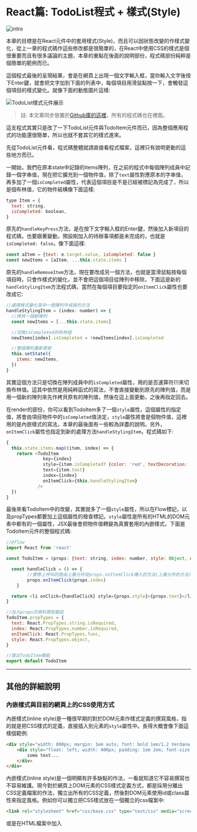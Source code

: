# React篇: TodoList程式 + 樣式(Style)

![intro](https://raw.githubusercontent.com/eyesofkids/ironman2017/master/day19_todolist_style/asset/intro.png)

本章的目標是在React元件中的套用樣式(Style)，而且可以因狀態改變的作樣式變化，從上一章的程式碼作這些修改都是很簡單的，在React中使用CSS的樣式是個很重要而且有很多議論的主題，本章的重點在後面的說明部份，程式碼部份純粹是個簡單的範例而已。

這個程式最後的呈現結果，會是在網頁上出現一個文字輸入框，當你輸入文字後按下Enter鍵，就會把文字加到下面的列表中，每個項目用滑鼠點按一下，會觸發這個項目的樣式變化。就像下面的動態圖片這樣:

![TodoList樣式元件展示](https://raw.githubusercontent.com/eyesofkids/ironman2017/master/day19_todolist_style/asset/day19_demo.gif)

> 註: 本文章同步放置於[Github庫的這裡](https://github.com/eyesofkids/ironman2017/tree/master/day19_todolist_style/)，所有的程式碼也在裡面。

這支程式其實只是改了一下TodoList元件與TodoItem元件而已，因為整個應用程式的功能還很簡單，所以也就不套其它的樣式進來。

先從TodoList元件看，程式碼整體就請直接看程式檔案，這裡只有說明更動的這些地方而已。

一開始，我們在原本state中記錄的items陣列，在之前的程式中每個陣列成員中記錄一個字串值，現在把它擴充到一個物件值，除了`text`屬性對應原本的字串值，再多加了一個`isCompleted`屬性，代表這個項目是不是已經被標記為完成了，所以是個布林值，它的物件結構像下面這樣:

```js
type Item = {
  text: string,
  isCompleted: boolean,
}
```

原先的`handleKeyPress`方法，是在按下文字輸入框的Enter鍵，然後加入新項目的程式碼，也要跟著變動，預設剛加入的待辦事項都是未完成的，也就是`isCompleted: false`，像下面這樣:

```js
const aItem = {text: e.target.value, isCompleted: false }
const newItems = [aItem, ...this.state.items ]
```

原先的`handleRemoveItem`方法，現在要改成另一個方法，也就是當滑鼠點按每個項目時，只會作樣式的變化，並不會把這個項目從陣列中移除，下面這是新的`handleStylingItem`方法程式碼，當然在每個項目要指定的`onItemClick`屬性也要改成它:

```js
//處理樣式變化其中一個陣列中成員的方法
handleStylingItem = (index: number) => {
  //拷貝一個新陣列
  const newItems = [...this.state.items]

  //切換isCompleted的布林值
  newItems[index].isCompleted = !newItems[index].isCompleted

  //整個陣列重新更新
  this.setState({
    items: newItems,
  })
}
```

其實這個方法只是切換在陣列成員中的`isCompleted`屬性，用的是否運算符(!)來切換布林值。這其中依然是用純粹函式的寫法，不會直接變動到原先的陣列值，而是用一個新的陣列來先作拷貝原有的陣列值，然後在這上面更動，之後再指定回去。

在render的部份，你可以看到TodoItem多了一個`style`屬性，這個屬性的指定值，將會由項目物件中的`isCompleted`值決定，`style`屬性將會是個物件值，這裡用的是內嵌樣式的寫法，本章的最後面有一些較為詳盡的說明。另外，`onItemClick`屬性也指定到新的處理方法`handleStylingItem`，程式碼如下:

```js
{
  this.state.items.map((item, index) => {
    return <TodoItem
              key={index}
              style={item.isCompleted? {color: 'red', textDecoration: 'line-through'} : {color: 'green'}}
              text={item.text}
              index={index}
              onItemClick={this.handleStylingItem}
            />
  })
}
```

最後來看TodoItem中的改變，其實就多了一個`style`屬性，所以在Flow標記，以及propTypes都要加上這個屬性的檢查標記。`style`屬性是所有的HTML的DOM元素中都有的一個屬性，JSX最後會把物件值轉變為真實套用的內嵌樣式，下面是TodoItem元件的整個程式碼:

```js
//@flow
import React from 'react'

const TodoItem = (props: {text: string, index: number, style: Object, onItemClick: Function}) => {

  const handleClick = () => {
        //實際上呼叫的是由上層元件從props.onItemClick傳入的方法(上層元件的方法)
        props.onItemClick(props.index)
    }

  return <li onClick={handleClick} style={props.style}>{props.text}</li>
}

//加入props的資料類型驗証
TodoItem.propTypes = {
  text: React.PropTypes.string.isRequired,
  index: React.PropTypes.number.isRequired,
  onItemClick: React.PropTypes.func,
  style: React.PropTypes.object,
}

//匯出TodoItem模組
export default TodoItem
```

---

## 其他的詳細說明

### 內嵌樣式與目前的網頁上的CSS使用方式

內嵌樣式(inline style)是一種很早期的對於DOM元素作樣式定義的撰寫風格，指的就是把CSS樣式的定義，直接插入到元素的`style`屬性中。長得大概會像下面這樣個範例:

```html
<div style="width: 800px; margin: 1em auto; font: bold 1em/1.2 Verdana, Arial, Helvetica, sans-serif;">
    <div style="float: left; width: 400px; padding: 1em 2em; font-size: 0.9em;">
        some text...
    </div>
</div>
```

內嵌樣式(inline style)是一個明顯有許多缺點的作法，一看就知道它不容易撰寫也不容易維護。現今對於網頁上DOM元素的CSS樣式定義方式，都是採用分離出CSS定義檔案的作法，獨立出所有的CSS定義，然後對DOM元素使用id或class屬性來指定風格。例如你可以獨立把CSS樣式放在一個獨立的css檔案中:

```html
<link rel="stylesheet" href="css/base.css" type="text/css" media="screen">
```

或是在HTML檔案中加入<style>標記來定義:

```html
<style>
  #parent{
    width: 800px;
    font: bold 1em/1.2 Verdana, Arial, Helvetica, sans-serif;
  }

  .child{
    float: left;
    width: 400px;
    padding: 1em 2em;
  }
</style>
```

然後把原本的HTML元素中的屬性改為id或class，像下面這樣:

```html
<div id="parent">
    <div class="child">
        some text...
    </div>
</div>
```

這樣的作法有很多優點，幾乎是現在所有網站採行的方式，例如以下幾個:

- 容易集中、組織與管理CSS樣式，可以重覆使用相同的樣式
- CSS定義可以進行壓縮，減少傳輸大小
- CSS定義可以被瀏覽器快取，重覆使用，增加速度

不過在經歷過一段使用後，CSS仍然出現了一些本質上的問題，現在我們看到現今很多新的應用技術在這上面出現，例如LESS、SASS、Stylus之類的預先處理器(Preprocessor)，PostCSS之類的後續處理器(Preprocessor)與CSS Module，這些技術的出現，都是為了要解決CSS目前面臨的問題。

現在的CSS的使用方式是有什麼問題？大致上有以下幾個:

- 所有的東西都是全域的: 在CSS的定義中，所有的選擇子(Selectors)都是全域可見的，並沒有沒有全域(global)與本地(local)的差異，這代表要重覆使用同樣的樣式會變得不容易組織，而且也很容易DOM元素子層會嵌套到父母層的CSS定義。

- CSS檔案愈來愈大: 因為網站的HTML DOM元素樣式愈來愈複雜，CSS通常也會隨著愈來愈大，CSS在進行刪除不必要的定義時會難以取捨，所以總是不斷在新增新的CSS定義，最佳化最後會變成一個令人頭痛的問題。

- 相依性問題: 如果CSS檔案還有使用其他的外部的CSS，CSS的嵌套就會很容易互相影響到，相依性無法進行有效的管理。

- 動態樣式: 動態樣式是一個與程式設計相關的議題，因為程式碼與CSS定義的分離後，只能在程式中使用id與class的變更來進行動態樣式的作法，分割得太清楚反而對於程式開發時並不直觀，在測試與除錯時也會造成困難點。

> 註: 在這份[React: CSS in JS](https://speakerdeck.com/vjeux/react-css-in-js)簡報中有列出更多的總共7項問題

### 在JavaScript中的CSS

JavaScript中原本就有完整的定義CSS樣式的許多介面(物件)、屬性與方法，只是之前很少被使用，能看到的有可能只被包在工具函式庫之中。在現在HTML、CSS、JavaScript三者分離，各自撰寫定義檔案，是個簡單而有效率的作法。也因為要分離的很清楚，在JavaScript程式之中很少會直接定義CSS樣式，也就是使用內嵌的樣式。

JavaScript中原本就有一個對應HTML元素實作HTMLElement介面(物件)，裡面就有一個`style`屬性，可以直接定義某個網頁上的元素的樣式，不過它使用了經過調整的[CSS屬性名稱](https://developer.mozilla.org/en-US/docs/Web/CSS/CSS_Properties_Reference)，因為JavaScript把CSS的定義屬性名稱要當作物件的屬性識別名來使用，所以與原本的CSS中的定義名稱有些差異，不過9成以上都是改成小駝峰式的命名法而已，例如原本的`background-image`改為`backgroundImage`這樣，只有少數幾個例外，像`float`需要改為`cssFloat`。

> 註: 在JavaScript中關於CSS與HTML的相關標準，是來自W3C組織所訂定，MDN把它們都歸在Web APIs裡，裡面的內容也非常的很多，有些新的功能是瀏覽器品牌與版本的支援程度都很散亂。

利用這些CSS屬性名稱就可以寫出套用inline style(內嵌樣式)的程式碼，像下面這樣的簡單範例:

```js
function alterStyle(elem) {
  elem.style.background = 'green'
}

function resetStyle(elemId) {
  elem = document.getElementById(elemId)
  elem.style.background = 'white'
}
```

那對於CSS中的class(類別)又要如何套用？

CSS類別要使用的是HTMLElement介面的上層介面Element，其中有一個[className](https://developer.mozilla.org/en-US/docs/Web/API/Element/className)的屬性，給定要套用的CSS類別名稱就行了。用法與`style`屬性並都差不了多少，但你要事先定義好CSS類別的名稱，像下面的範例這樣:

```js
function changeBgToRed(){
  document.getElementById('d').className = 'bg-red'
}

function changeBgToGreen(){
  document.getElementById('d').className = 'bg-green'
}
```

> 註: 會用`className`作為CSS class(類別)的屬性名稱是因為與原本JS中的關鍵字`class`相衝突。另一個for屬性是用在label標記上的，因為也與JS中的關鍵字衝突，所以要改用[htmlfor](https://developer.mozilla.org/en-US/docs/Web/API/HTMLLabelElement/htmlFor)。

不過因為`className`屬性的用法過於簡單，它可以指定單一個CSS類別識別名字串，或是以空格分隔的多個CSS類別識別名字串，就這樣而已。後來又有一個新的屬性[classList](https://developer.mozilla.org/en-US/docs/Web/API/Element/classList)，它可以完全取代`className`屬性，除了也可以套用多個CSS類別，裡面提供了下面幾個方法，可以更加彈性的套用、移除、切換CSS類別的使用:

- add: 加入CSS類別名稱，如果已經有了就忽略
- remove: 移除CSS類別名稱
- toggle: 在add與remove之間中切換
- contains: 檢查是否有包含某個CSS類別

```js
function addBoldText(){
  document.getElementById('d').classList.add('bold-text')
}

function removeBoldText(){
  document.getElementById('d').classList.remove('bold-text')
}

function toggleBoldText(){
  document.getElementById('d').classList.toggle('bold-text')
}
```

`classList`屬性相當的容易使用，唯一的缺點就是IE瀏覽器對它相當不友善，要在 IE10 以上才能使用。

> 註: IE9包含以下版本的解決方案請參考[Code with classList does not work in IE?](http://stackoverflow.com/questions/8098406/code-with-classlist-does-not-work-in-ie)。

> 註: 截止目前為止(2016.12)，React並不支援`classList`屬性，但React中的`className`屬性一樣可以用空格來同時指定多個CSS類別。你可以改用[classnames](https://github.com/JedWatson/classnames)。

### React元件樣式

#### inline style(內嵌樣式)

React官網建議這對於元件會採用內嵌樣式的作法完全不意外，React元件是一種元件設計的樣式寫法，為了讓每個元件的外觀樣式獨立，自然會採用內嵌樣式的作法。再者，樣式的改變通常與程式的邏輯有關，也就是以元件的狀態或行為對應的樣式。

內嵌樣式(inline style)上面已經有說明過了，有許多初學者會誤以為這是React自創的寫法，但實際上它是JavaScript中原本一種定義CSS樣式的方式。內嵌樣式可以使用程式碼提供動態的資料，用這種方式可以依不同的情況來套用不同的CSS樣式，一個簡單的範例如下:

```js
const divStyle = {
  color: 'white',
  backgroundImage: 'url(' + imgUrl + ')',
  WebkitTransition: 'all', // 這是新的CSS樣式的定義，注意它的開頭是用大寫'W'
  msTransition: 'all' // 'ms'是指提供商的前綴字
}

ReactDOM.render(<div style={divStyle}>Hello World!</div>, mountNode)
```

#### className屬性

React中的`className`屬性可以用空格來同時指定多個CSS類別，你可以用空格來區分多個不同的CSS類別，用一般的字串值或樣版字串都可以，例如下面的程式碼:

```js
const myClassNames = 'class1 class2 class3'
const cssClassNames = `${error} form-control input-lg round-lg`

<li className={myClassNames}>foo</li>
<input cssClassNames={cssClasses} />
```

#### classnames專案

雖然React中提供了HTML元素可使用的`className`屬性，但它就是像上面說的那個來自Element介面的`className`屬性。React中並沒有`classList`這個屬性可用，也沒有裡面的好用方法，為什麼不提供當然是因為這些方法，因為它們都會直接影響到實體DOM元素。在之前React提供了一個cx工具來作類似`classList`中方法的事情，但現在cx已經棄用，要改用[classnames](https://github.com/JedWatson/classnames)專案來作處理，不過說實在一樣是用來組合(join)或組織CSS類別的作法，`classnames`比`classList`中的方法彈性大多了。

#### styled-components專案

JavaScript提供的CSS介面畢竟對前端開發工程師來說，是一個很不習慣的語法，雖然它具有程式語言的一些運算的能力，但在社群間有一些新的專案，致力於開發出可以在React中直接寫CSS語法的一些解決方案。[styled-components](https://github.com/styled-components/styled-components)是一個最近才開始的專案，它可以讓你直接在程式碼裡使用一般的CSS定義方式，它用了一個新的ES6特性，稱為樣版字串或樣版字面文字([Template literals](https://developer.mozilla.org/en-US/docs/Web/JavaScript/Reference/Template_literals))，也可以使用在React Native專案上。

### 最佳實踐

現今CSS中的問題基本上與React關係並不大，React目的自然是把HTML、CSS、JS三者，全部最好都合在React元件中的程式碼裡來撰寫，React官方說明是用內嵌樣式，並不代表開發者就得這樣作，它並不是給了一個最終的答案，而是問了一個好問題，社群上對這個議題提出了許多解決的方案，有人認為React元件用內嵌樣式是絕對合理的，應該就是要這樣作，但也有人認為這個方式是不好的，各種意見都有。

那對你來說，該如何選擇，我先在下面列出幾種CSS樣式在React中的使用選擇:

#### 使用現成的CSS框架

像Bootstrap或Semantic UI這些眾多的現成CSS框架，都可以使用`className`屬性來指定給React中的元件或DOM元素，直接用就可以了，你不需要另外學什麼特別的語法。

不過，像Bootstrap中有很多動態的效果，都是使用jQuery函式庫為基礎來製作的，它在某些情況也會處理網面上的真實DOM元素，這會與React中的虛擬DOM作法相衝突，建議如果要使用的話，不要使用Bootstrap裡面的這些有JavaScript的元件。

大部份知名的CSS框架都已經有對應的專為React開發所調整過的函式庫，以長期的開發考量來說，你應該用這些專為React設計的框架或函式庫，下面有提供一個列表。

#### 直接使用CSS(或像SASS的預處理器)

你可以用自己撰寫CSS或SASS，然後套用到React之中，Webpack可以搭配使用[css-loader](https://github.com/webpack/css-loader)、[style-loader](https://github.com/webpack/style-loader)或是[sass-loader](https://github.com/jtangelder/sass-loader)，讓這些CSS(或SASS)定義檔案，在開發時用import語句匯入到JavaScript程式碼檔案之中使用。

當你在使用create-react-app建立一個新的React專案時，你可能已經發現到裡面預設的範例專案，就有使用這種作法，在其他的樣版文件中都已經幫你作完複雜的設定，所以你也可以照著這樣用。下面是預設的範例的程式碼:

#### 使用為React開發的UI框架

這有很多選擇，現在有很多專案都是在開發專門給React使用的整套UI框架，例如:

- [Material-UI](http://www.material-ui.com/#/)、
- [React-Bootstrap](https://github.com/react-bootstrap/react-bootstrap)
- [ant-design](https://github.com/ant-design/ant-design)
- [react-toolbox](https://github.com/react-toolbox/react-toolbox/)
- [mui](https://github.com/muicss/mui)
- [grommet](https://github.com/grommet/grommet)

使用這些UI框架自然有一些好處，應用程式的整體樣式的設計會一致，而且它們多半都已經設計好很多React相關的UI元件，直接使用就可以了。要說缺點的話，大概就是會被框架或函式庫綁住，因為每套框架設計的方式並不相同，如果要用到其它沒提供的元件你要自己想辦法把樣式套上。

#### CSS Modules

[CSS Module](https://github.com/css-modules/css-modules)是一個很常被使用的CSS處理技術概念，它可以藉由很多工具來實現，首先它會把原本的CSS定義轉化為更具彈性與可程式化的[Interoperable CSS](https://github.com/css-modules/icss)(可交互操作的CSS, ICSS)，這是一種基於CSS的超集合，原本的CSS檔案(如果是引用外部檔案的方式)，可以在裡面進行更多的定義，例如定義類別合成、全域或本地的作用域等等，這些檔案也可以進行模組化、以及把類別轉換為JavaScript的變數。

CSS Module使用Webpack加上`css-loader`就可以使用，大部份React的樣版文件，都已經設定與安裝好它。針對React元件還有專門為它打造的[React CSS Modules](https://github.com/gajus/react-css-modules#webpack-css-loader)，如果有需要可以再安裝，提供更多彈性的運用。

不過，CSS Module算是一個為了`CSS in JavaScript`產生問題的解決方案，它可能對初學者來說有點複雜，使用方式還需要再學習。

#### 使用內嵌樣式(inline style)

React社群中已經發展出許多專門使用內嵌樣式的輔助函式庫，例如最有名的是[Radium](https://github.com/FormidableLabs/radium)，它大概已經把內嵌樣式發展到一個極致，是一個完全內嵌樣式的解決方案。

---

> 那麼對你來說是要選擇哪一種？

基本上，上面是以每種解決方案來區分，但並沒有說限定你一定只能用其中一種，你也可以混用不同種的方式。以真實的開發情況來說，我們會把用到CSS或樣式的情況區分為以下三個種情況:

1. 版面(Layout) - 在應用中的每個元件的排版位置，或是RWD(響應式網頁設計)等等。
2. 外觀(Appearance) - 元件或DOM元素看起來的樣子
3. 狀態或行為的變化(state & Behavior) - 元件或DOM元素因使用者操作或狀態改變時，造成的樣式變化。

這裡面最沒有爭議的是第3種，因為它與React元件中的程式碼的邏輯關係很密切，所以一般就直接用在React中的內嵌樣式來解決最直覺。

第1種情況，你可以直接使用現成的許多版面的CSS解決方案，例如Bootstrap或有更簡單的，它們都可以運作得很好，只要你在元件外用個<div>框住，而且只用它們排版的部份，大部份都是可以正常運作。當然，如果你希望是使用有一致性的，多樣化的與動態的元件，你可以用以這些框架為基礎，專門為React打造的延伸框架。

第2種情況，這要視你的應用與團隊而決定，因為整個應用程式的元件外觀應該要有一致性，或許專門為它寫一個獨立的CSS是一種方式，或是全部採用內嵌樣式的作法。當然，在不使用現有框架中的特效元件的情況下，只套用外觀樣式的部份，也是可以的。例如Bootstrap就有提供[線上自訂服務](http://getbootstrap.com/customize/)，選擇你只要使用的某些功能。

> 註: 以上的說明參考這篇[stackoverflow問答](http://stackoverflow.com/questions/26882177/react-js-inline-style-best-practices)中的回答。

## 參考資料

- 影片: [Inline Styles are About to Kill CSS](https://www.youtube.com/watch?v=NoaxsCi13yQ)
- 影片: [Inline Styles: themes, media queries, contexts, & when it's best to use CSS](https://www.youtube.com/watch?v=ERB1TJBn32c)
- [State of React and CSS](https://voice.kadira.io/state-of-react-and-css-501d179443d3#.ft7rk2lie)
- [React: CSS in JS](https://speakerdeck.com/vjeux/react-css-in-js)
